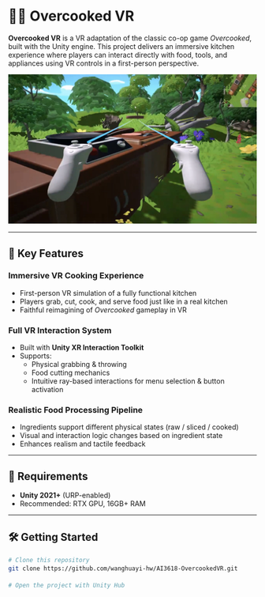 # 👨‍🍳 Overcooked VR

**Overcooked VR** is a VR adaptation of the classic co-op game *Overcooked*, built with the Unity engine. This project delivers an immersive kitchen experience where players can interact directly with food, tools, and appliances using VR controls in a first-person perspective.

![Demo Screenshot](img.jpg)

---

## 🔑 Key Features

### Immersive VR Cooking Experience  
- First-person VR simulation of a fully functional kitchen  
- Players grab, cut, cook, and serve food just like in a real kitchen  
- Faithful reimagining of *Overcooked* gameplay in VR

### Full VR Interaction System  
- Built with **Unity XR Interaction Toolkit**  
- Supports:
  - Physical grabbing & throwing  
  - Food cutting mechanics  
  - Intuitive ray-based interactions for menu selection & button activation

### Realistic Food Processing Pipeline  
- Ingredients support different physical states (raw / sliced / cooked)  
- Visual and interaction logic changes based on ingredient state  
- Enhances realism and tactile feedback
---

## 🚀 Requirements

- **Unity 2021+** (URP-enabled)  
- Recommended: RTX GPU, 16GB+ RAM

---


## 🛠️ Getting Started

```bash
# Clone this repository
git clone https://github.com/wanghuayi-hw/AI3618-OvercookedVR.git

# Open the project with Unity Hub